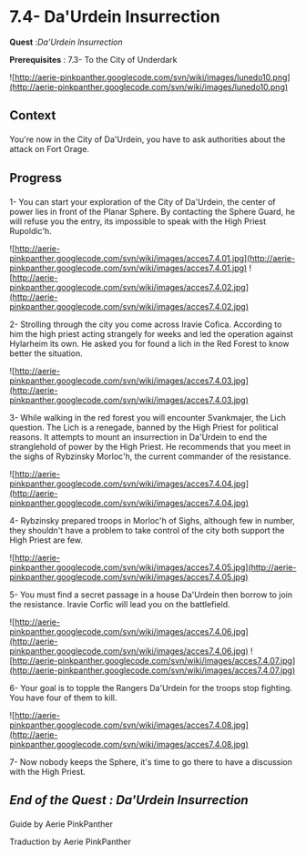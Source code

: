 # 7.4- Da'Urdein Insurrection #


<p><b>Quest</b> :<em>Da'Urdein Insurrection</em> </p>
<p><b>Prerequisites</b> : 7.3- To the City of Underdark</p>

![http://aerie-pinkpanther.googlecode.com/svn/wiki/images/lunedo10.png](http://aerie-pinkpanther.googlecode.com/svn/wiki/images/lunedo10.png)

## <p><span>Context</span></p> ##

You're now in the City of Da'Urdein, you have to ask authorities about the attack on Fort Orage.

## <p>Progress</p> ##

1- You can start your exploration of the City of Da'Urdein, the center of power lies in front of the Planar Sphere. By contacting the Sphere Guard, he will refuse you the entry, its impossible to speak with the High Priest Rupoldic'h.


![http://aerie-pinkpanther.googlecode.com/svn/wiki/images/acces7.4.01.jpg](http://aerie-pinkpanther.googlecode.com/svn/wiki/images/acces7.4.01.jpg)
![http://aerie-pinkpanther.googlecode.com/svn/wiki/images/acces7.4.02.jpg](http://aerie-pinkpanther.googlecode.com/svn/wiki/images/acces7.4.02.jpg)


2- Strolling through the city you come across Iravie Cofica. According to him the high priest acting strangely for weeks and led the operation against Hylarheim its own. He asked you for found a lich in the Red Forest to know better the situation.


![http://aerie-pinkpanther.googlecode.com/svn/wiki/images/acces7.4.03.jpg](http://aerie-pinkpanther.googlecode.com/svn/wiki/images/acces7.4.03.jpg)

3- While walking in the red forest you will encounter Svankmajer, the Lich question. The Lich is a renegade, banned by the High Priest for political reasons. It attempts to mount an insurrection in Da'Urdein to end the stranglehold of power by the High Priest. He recommends that you meet in the sighs of Rybzinsky Morloc'h, the current commander of the resistance.


![http://aerie-pinkpanther.googlecode.com/svn/wiki/images/acces7.4.04.jpg](http://aerie-pinkpanther.googlecode.com/svn/wiki/images/acces7.4.04.jpg)

4- Rybzinsky prepared troops in Morloc'h of Sighs, although few in number, they shouldn't have a problem to take control of the city both support the High Priest are few.


![http://aerie-pinkpanther.googlecode.com/svn/wiki/images/acces7.4.05.jpg](http://aerie-pinkpanther.googlecode.com/svn/wiki/images/acces7.4.05.jpg)

5- You must find a secret passage in a house Da'Urdein then borrow to join the resistance. Iravie Corfic will lead you on the battlefield.


![http://aerie-pinkpanther.googlecode.com/svn/wiki/images/acces7.4.06.jpg](http://aerie-pinkpanther.googlecode.com/svn/wiki/images/acces7.4.06.jpg)
![http://aerie-pinkpanther.googlecode.com/svn/wiki/images/acces7.4.07.jpg](http://aerie-pinkpanther.googlecode.com/svn/wiki/images/acces7.4.07.jpg)

6- Your goal is to topple the Rangers Da'Urdein for the troops stop fighting. You have four of them to kill.


![http://aerie-pinkpanther.googlecode.com/svn/wiki/images/acces7.4.08.jpg](http://aerie-pinkpanther.googlecode.com/svn/wiki/images/acces7.4.08.jpg)

7- Now nobody keeps the Sphere, it's time to go there to have a discussion with the High Priest.



## <p><em>End of the Quest : Da'Urdein Insurrection</em></h2>
Guide by Aerie PinkPanther

Traduction by Aerie PinkPanther
</p>